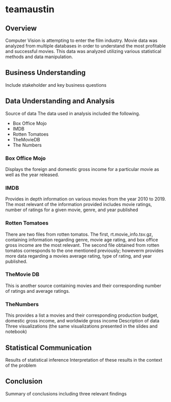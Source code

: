 # teamaustin

## Overview
Computer Vision is attempting to enter the film industry. Movie data was analyzed from multiple databases in order to understand the most profitable and successful movies. This data was analyzed utilizing various statistical methods and data manipulation. 
## Business Understanding
Include stakeholder and key business questions

## Data Understanding and Analysis
Source of data
The data used in analysis included the following. 
- Box Office Mojo
- IMDB
- Rotten Tomatoes
- TheMovieDB
- The Numbers
### Box Office Mojo
Displays the foreign and domestic gross income for a particular movie as well as the year released. 
### IMDB
Provides in depth information on various movies from the year 2010 to 2019. The most relevant of the information provided includes movie ratings, number of ratings for a given movie, genre, and year published
### Rotten Tomatoes
There are two files from rotten tomatos. The first, rt.movie_info.tsv.gz, containing information regarding genre, movie age rating, and box office gross income are the most relevant. The second file obtained from rotten tomatos corresponds to the one mentioned previously; howeverm provides more data regarding a movies average rating, type of rating, and year published. 
### TheMovie DB
This is another source containing movies and their corresponding number of ratings and average ratings. 
### TheNumbers
This provides a list a movies and their corresponding production budget, domestic gross income, and worldwide gross income 
Description of data
Three visualizations (the same visualizations presented in the slides and notebook)
## Statistical Communication
Results of statistical inference
Interpretation of these results in the context of the problem
## Conclusion
Summary of conclusions including three relevant findings